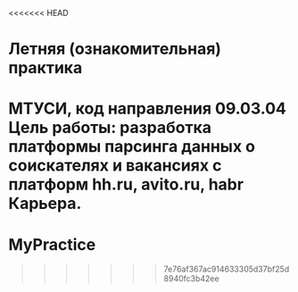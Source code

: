 <<<<<<< HEAD
# Летняя (ознакомительная) практика
МТУСИ, код направления 09.03.04
Цель работы: разработка платформы парсинга данных о соискателях и вакансиях с платформ hh.ru, avito.ru, habr Карьера.
=======
# MyPractice
>>>>>>> 7e76af367ac914633305d37bf25d8940fc3b42ee
